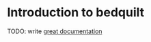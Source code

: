 # Introduction to bedquilt

TODO: write [great documentation](http://jacobian.org/writing/what-to-write/)
